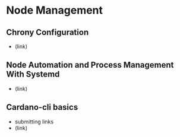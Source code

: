 # Node Management

## Chrony Configuration 
 - (link) 

## Node Automation and Process Management With Systemd
 - (link) 

## Cardano-cli basics 
 - submitting links 
 - (link) 
